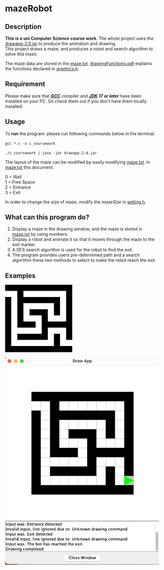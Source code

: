 # mazeRobot
## Description
**This is a uni Computer Science course work**.
The whole project uses the [drawapp-2.0.jar](./drawapp-2.0.jar "drawapp-2.0.jar") to produce the animation and drawing.  
This project draws a maze, and produces a robot and search algorithm to solve this maze.

The maze data are stored in the [maze.txt](./maze.txt "maze.txt").
[drawingFunctions.pdf](./drawingFunctions.pdf "drawingFunctions.pdf") explains the functions declared in [*graphics.h*](./graphics.h "*graphics.h*").
## Requirement
Please make sure that ***[GCC](https://gcc.gnu.org "GCC")*** compiler and ***[JDK](https://www.oracle.com/java/technologies/downloads/ "JDK") 17 or later*** have been installed on your PC. 
Go check them out if you don't have them locally installed.

## Usage


To **run** the program: please run following commands below in the terminal.

`gcc *.c -o c_coursework`

`./c_coursework | java -jar drawapp-2.0.jar`

The layout of the maze can be modified by easily modifying [maze.txt](./maze.txt "maze.txt"). In [maze.txt](./maze.txt "maze.txt") this document:

0 = Wall  
1 = Free Space  
2 = Entrance  
3 = Exit  

In order to change the size of maze, modify the *mazeSize* in [setting.h](./setting.h "setting.h").


## What can this program do?
1. Display a maze in the drawing window, and the maze is stored in [maze.txt](./maze.txt "maze.txt") by using numbers.
2. Display a robot and animate it so that it moves through the maze to the exit marker.
3. A DFS search algorithm is used for the robot to find the exit.
4. The program provides users pre-determined path and a search algorithm these two methods to select to make the robot reach the exit.

## Examples
![The default maze](./maze1.png "The default maze")




![The actual screenshot](./maze2.png "The actual screenshot")









